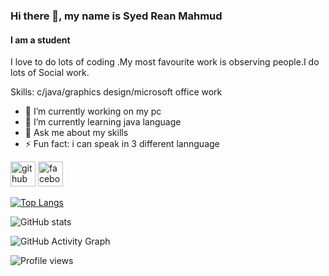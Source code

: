 ### Hi there 👋, my name is Syed Rean Mahmud 
#### I am a student
I love to do lots of coding .My most favourite work is observing people.I do lots of Social work.

Skills: c/java/graphics design/microsoft office work

- 🔭 I’m currently working on my pc 
- 🌱 I’m currently learning java language  
- 💬 Ask me about my skills 
- ⚡ Fun fact: i can speak in 3 different  lannguage 


[<img src='https://cdn.jsdelivr.net/npm/simple-icons@3.0.1/icons/github.svg' alt='github' height='40'>](https://github.com/SyedReanMahmud)  [<img src='https://cdn.jsdelivr.net/npm/simple-icons@3.0.1/icons/facebook.svg' alt='facebook' height='40'>](https://www.facebook.com/https://www.facebook.com/rean.rean.161)  

[![Top Langs](https://github-readme-stats.vercel.app/api/top-langs/?username=SyedReanMahmud)](https://github.com/anuraghazra/github-readme-stats)

![GitHub stats](https://github-readme-stats.vercel.app/api?username=SyedReanMahmud&show_icons=true)  

![GitHub Activity Graph](https://activity-graph.herokuapp.com/graph?username=SyedReanMahmud)  

![Profile views](https://gpvc.arturio.dev/SyedReanMahmud)  
